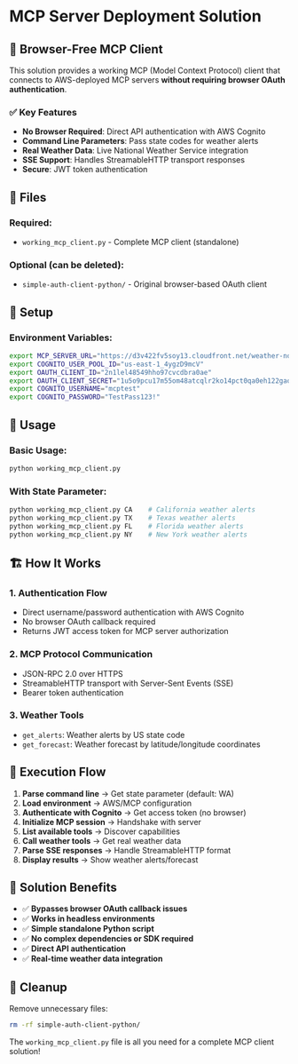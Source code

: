 # MCP Server Deployment Solution

## 🚀 **Browser-Free MCP Client**

This solution provides a working MCP (Model Context Protocol) client that connects to AWS-deployed MCP servers **without requiring browser OAuth authentication**.

### ✅ **Key Features**
- **No Browser Required**: Direct API authentication with AWS Cognito
- **Command Line Parameters**: Pass state codes for weather alerts
- **Real Weather Data**: Live National Weather Service integration
- **SSE Support**: Handles StreamableHTTP transport responses
- **Secure**: JWT token authentication

## 📁 **Files**

### **Required:**
- `working_mcp_client.py` - Complete MCP client (standalone)

### **Optional (can be deleted):**
- `simple-auth-client-python/` - Original browser-based OAuth client

## 🔧 **Setup**

### **Environment Variables:**
```bash
export MCP_SERVER_URL="https://d3v422fv5soy13.cloudfront.net/weather-nodejs/mcp"
export COGNITO_USER_POOL_ID="us-east-1_4ygzD9mcV"
export OAUTH_CLIENT_ID="2n1lel48549hho97cvcdbra0ae"
export OAUTH_CLIENT_SECRET="1u5o9pcu17m55om48atcqlr2ko14pct0qa0eh122gaqcnoacijqj"
export COGNITO_USERNAME="mcptest"
export COGNITO_PASSWORD="TestPass123!"
```

## 🎯 **Usage**

### **Basic Usage:**
```bash
python working_mcp_client.py
```

### **With State Parameter:**
```bash
python working_mcp_client.py CA    # California weather alerts
python working_mcp_client.py TX    # Texas weather alerts  
python working_mcp_client.py FL    # Florida weather alerts
python working_mcp_client.py NY    # New York weather alerts
```

## 🏗️ **How It Works**

### **1. Authentication Flow**
- Direct username/password authentication with AWS Cognito
- No browser OAuth callback required
- Returns JWT access token for MCP server authorization

### **2. MCP Protocol Communication**
- JSON-RPC 2.0 over HTTPS
- StreamableHTTP transport with Server-Sent Events (SSE)
- Bearer token authentication

### **3. Weather Tools**
- `get_alerts`: Weather alerts by US state code
- `get_forecast`: Weather forecast by latitude/longitude coordinates

## 🔄 **Execution Flow**

1. **Parse command line** → Get state parameter (default: WA)
2. **Load environment** → AWS/MCP configuration
3. **Authenticate with Cognito** → Get access token (no browser)
4. **Initialize MCP session** → Handshake with server
5. **List available tools** → Discover capabilities
6. **Call weather tools** → Get real weather data
7. **Parse SSE responses** → Handle StreamableHTTP format
8. **Display results** → Show weather alerts/forecast

## 🌟 **Solution Benefits**

- ✅ **Bypasses browser OAuth callback issues**
- ✅ **Works in headless environments**
- ✅ **Simple standalone Python script**
- ✅ **No complex dependencies or SDK required**
- ✅ **Direct API authentication**
- ✅ **Real-time weather data integration**

## 🧹 **Cleanup**

Remove unnecessary files:
```bash
rm -rf simple-auth-client-python/
```

The `working_mcp_client.py` file is all you need for a complete MCP client solution!
